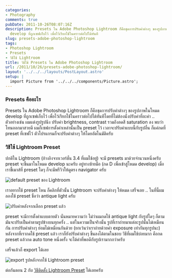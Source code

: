 ```yaml
---
categories:
- Photography
comments: true
pubDate: 2011-10-26T08:07:16Z
description: Presets ใน Adobe Photoshop Lightroom ก็คือชุดการปรับค่าต่างๆ ของรูปภาพในโหมด
  develop ที่ถูกเซฟเก็บไว้ เพื่อไว้เรียกใช้ในคราวต่อไปได้ทันที
slug: presets-adobe-photoshop-lightroom
tags:
- Photoshop Lightroom
- Presets
- วิธีใช้ Lightroom
title: วิธีใช้ Presets ใน Adobe Photoshop Lightroom
url: /2011/10/26/presets-adobe-photoshop-lightroom/
layout: '../../../layouts/PostLayout.astro'
setup: |
  import Picture from '../../../components/Picture.astro';
---
```


### Presets คืออะไร

Presets ใน Adobe Photoshop Lightroom ก็คือชุดการปรับค่าต่างๆ ของรูปภาพในโหมด develop ที่ถูกเซฟเก็บไว้ เพื่อไว้เรียกใช้ในคราวต่อไปได้ทันทีโดยที่ไม่ต้องนั่งปรับค่าที่ละค่า .. ตัวอย่างเช่น ผมแต่งรูปรูปนึง ปรับค่า brightness, contrast รวมถึงลดสี saturation ลง พบว่าโทนออกมาสวยดี ผมก็เซฟการตั้งค่าเหล่านั้นเป็น preset ไว้ เวลาจะปรับค่าแบบนี้กับรูปอื่น ก็แค่กดที่ preset ที่เซฟไว้ ตัวโปรแกรมก็จะปรับค่าต่างๆ ให้โดยอัตโนมัติครับ

### วิธีใช้ Lightroom Preset

ปกติใน Lightroom (อ้างอิงจากเวอร์ชั่น 3.4 ที่ผมใช้อยู่) จะมี presets มาด้วยจำนวนหนึ่งครับ preset จะขึ้นมาในโหมด develop นะครับ อยู่ทางซ้ายมือ (กด D เพื่อเข้าสู่โหมด develop) เมื่อเราชี้เมาส์ที่ preset ใดๆ ก็จะมีพรีวิวให้ดูตรง navigator ครับ

![default preset ของ Lightroom](https://files.armno.in.th/uploads/2011/10/default.jpg)

เราอยากใช้ preset ไหน ก็คลิกที่ตัวนั้น Lightroom จะปรับค่าต่างๆ ให้หมด เสร็จเลย .. ในที่นี้ผมลองใช้ preset ชื่อว่า antique light ครับ

![ปรับค่าหลังจากเลือก preset แล้ว](https://files.armno.in.th/uploads/2011/10/applied.jpg)

preset จะมีการตั้งค่าแบบตายตัว นั่นหมายความว่า ไม่ว่าผมกดใช้ antique light กับรูปใดๆ ก็ตาม มันจะปรับเป็นค่าตามรูปข้างบนทุกครั้ง .. แต่ในความเป็นจริงนั้น รูปที่เราถ่ายมาแต่ละรูปนั้นไม่เหมือนกัน การปรับค่าต่างๆ ย่อมไม่เหมือนกันด้วย (ยกเว้นว่าเราถ่ายด้วยค่า exposure เท่ากันทุกรูปนะ) หลังจากที่เรากดใช้ preset แล้ว เราก็ยังปรับค่าต่างๆ ขึ้นลงได้ตามในชอบ วิธีที่ผมใช้บ่อยมาก คือกด preset แล้วกด auto tone หนึ่งครั้ง จะได้ค่าที่พอดีกับรูปเรามากกว่าครับ

เสร็จแล้วก็ export ได้เลย

![export รูปหลังจากใช้ Lightroom preset](https://files.armno.in.th/uploads/2011/10/adjusted-600x337.jpg)

ต่อกันตอน 2 กับ [วิธีติดตั้ง Lightroom Preset](https://armno.in.th/2011/10/27/installing-lightroom-presets/) ได้เลยครับ
